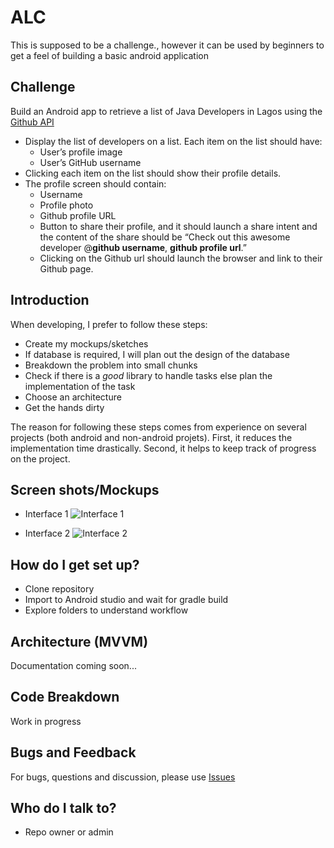 # ALC #

This is supposed to be a challenge., however it can be used by beginners to get a feel of building a basic android application

## Challenge

Build an Android app to retrieve a list of Java Developers in Lagos using the [Github API](https://developer.github.com/v3/search/#search-users)
* Display the list of developers on a list. Each item on the list should have:
	* User’s profile image
	* User’s GitHub username
* Clicking each item on the list should show their profile details.
* The profile screen should contain:
	* Username
	* Profile photo
	* Github profile URL
	* Button to share their profile, and it should launch a share intent and the content of the share should be “Check out this awesome developer @**github username**, **github profile url**.”
	* Clicking on the Github url should launch the browser and link to their Github page.


## Introduction

When developing, I prefer to follow these steps:
* Create my mockups/sketches
* If database is required, I will plan out the design of the database
* Breakdown the problem into small chunks
* Check if there is a *good* library to handle tasks else plan the implementation of the task
* Choose an architecture
* Get the hands dirty

The reason for following these steps comes from experience on several projects (both android and non-android projets). First, it reduces the implementation time drastically. Second, it helps to keep track of progress on the project.


## Screen shots/Mockups
* Interface 1
![Interface 1](https://raw.githubusercontent.com/OdujokoD/ALC/blob/master/mockups/interface_1.jpg)

* Interface 2
![Interface 2](https://raw.githubusercontent.com/OdujokoD/ALC/blob/master/mockups/interface_2.jpg)

## How do I get set up?

* Clone repository
* Import to Android studio and wait for gradle build
* Explore folders to understand workflow

## Architecture (MVVM)
Documentation coming soon...

## Code Breakdown

Work in progress

## Bugs and Feedback
For bugs, questions and discussion, please use [Issues](https://github.com/OdujokoD/ALC/issues)

## Who do I talk to?

* Repo owner or admin
